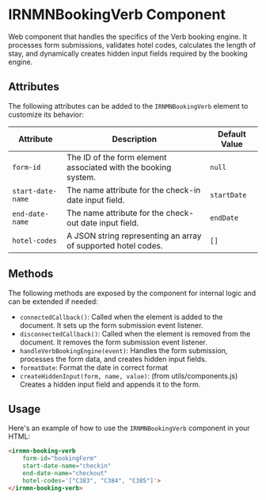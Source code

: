 # IRNMNBookingVerb Component

Web component that handles the specifics of the Verb booking engine. It processes form submissions, validates hotel codes, calculates the length of stay, and dynamically creates hidden input fields required by the booking engine.

## Attributes
The following attributes can be added to the `IRNMNBookingVerb` element to customize its behavior:

| Attribute          | Description                                                                 | Default Value |
|--------------------|-----------------------------------------------------------------------------|---------------|
| `form-id`          | The ID of the form element associated with the booking system.              | `null`        |
| `start-date-name`  | The name attribute for the check-in date input field.                       | `startDate`   |
| `end-date-name`    | The name attribute for the check-out date input field.                      | `endDate`     |
| `hotel-codes`      | A JSON string representing an array of supported hotel codes.               | `[]`          |

## Methods
The following methods are exposed by the component for internal logic and can be extended if needed:

- `connectedCallback()`: Called when the element is added to the document. It sets up the form submission event listener.
- `disconnectedCallback()`: Called when the element is removed from the document. It removes the form submission event listener.
- `handleVerbBookingEngine(event)`: Handles the form submission, processes the form data, and creates hidden input fields.
- `formatDate`: Format the date in correct format
- `createHiddenInput(form, name, value)`: (from utils/components.js) Creates a hidden input field and appends it to the form.

## Usage

Here's an example of how to use the `IRNMNBookingVerb` component in your HTML:

```html
<irnmn-booking-verb
    form-id="bookingForm"
    start-date-name="checkin"
    end-date-name="checkout"
    hotel-codes='["C383", "C384", "C385"]'>
</irnmn-booking-verb>
